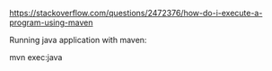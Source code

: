 https://stackoverflow.com/questions/2472376/how-do-i-execute-a-program-using-maven

Running java application with maven:

mvn exec:java